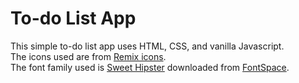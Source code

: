 # To-do List App

This simple to-do list app uses HTML, CSS, and vanilla Javascript. <br>
The icons used are from <a href="https://remixicon.com/">Remix icons</a>. <br>
The font family used is <a href="https://www.fontspace.com/sweet-hipster-font-f28889">Sweet Hipster</a> downloaded from <a href="https://www.fontspace.com/">FontSpace</a>.
